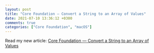 ```yaml
---
layout: post
title: "Core Foundation — Convert a String to an Array of Values"
date: 2021-07-10 13:36:12 +0300
comments: true
categories: ["Core Foundation", "macOS"]
---
```


Read my new article: [Core Foundation — Convert a String to an Array of Values](https://medium.matsinopoulos.gr/core-foundation-convert-a-string-to-an-array-of-values-bf10a63fd83a)
